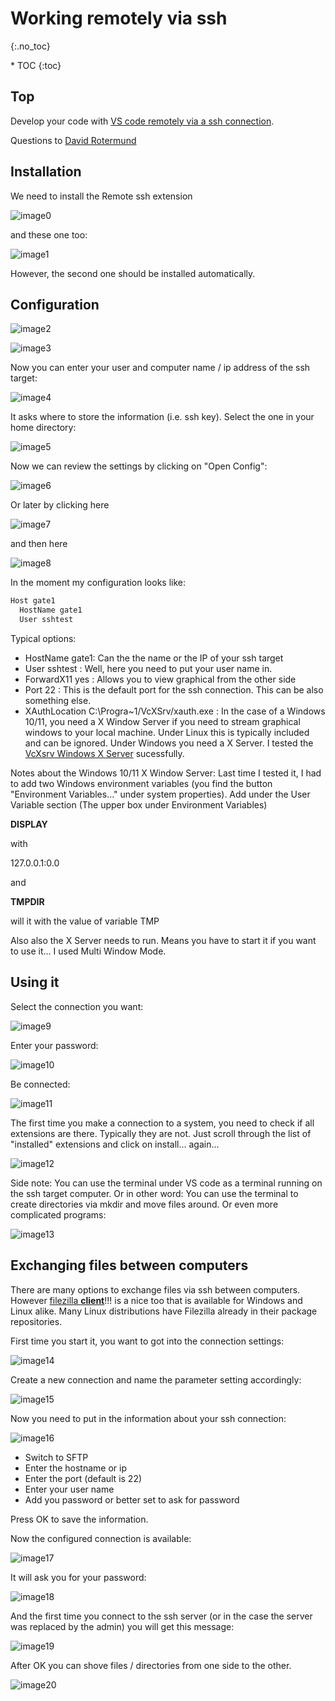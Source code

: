 # Working remotely via ssh
{:.no_toc}

<nav markdown="1" class="toc-class">
* TOC
{:toc}
</nav>

## Top

Develop your code with [VS code remotely via a ssh connection](https://code.visualstudio.com/docs/remote/ssh).

Questions to [David Rotermund](mailto:davrot@uni-bremen.de)

## Installation

We need to install the Remote ssh extension

![image0](image0.png)

and these one too:

![image1](image1.png)

However, the second one should be installed automatically. 

## Configuration

![image2](2022-04-01_17-17.png)

![image3](2022-04-01_17-22.png)

Now you can enter your user and computer name / ip address of the ssh target:

![image4](2022-04-01_17-24.png)

It asks where to store the information (i.e. ssh key). Select the one in your home directory: 

![image5](2022-04-01_17-25.png)

Now we can review the settings by clicking on "Open Config": 

![image6](2022-04-01_17-25_1.png)

Or later by clicking here

![image7](2022-04-01_17-28.png)

and then here

![image8](2022-04-01_17-29.png)

In the moment my configuration looks like:

```python
Host gate1
  HostName gate1
  User sshtest
```

Typical options:

* HostName gate1: Can the the name or the IP of your ssh target
* User sshtest : Well, here you need to put your user name in.
* ForwardX11 yes : Allows you to view graphical from the other side
* Port 22 : This is the default port for the ssh connection. This can be also something else.
* XAuthLocation C:\Progra~1/VcXSrv/xauth.exe : In the case of a Windows 10/11, you need a X Window Server if you need to stream graphical windows to your local machine. Under Linux this is typically included and can be ignored. Under Windows you need a X Server. I tested the [VcXsrv Windows X Server](https://sourceforge.net/projects/vcxsrv/) sucessfully. 

Notes about the Windows 10/11 X Window Server: Last time I tested it, I had to add two Windows environment variables (you find the button "Environment Variables..." under system properties). Add under the User Variable section (The upper box under Environment Variables)

**DISPLAY**

with

127.0.0.1:0.0

and 

**TMPDIR** 

will it with the value of variable TMP

Also also the X Server needs to run. Means you have to start it if you want to use it... I used Multi Window Mode.

## Using it

Select the connection you want:

![image9](2022-04-01_17-40.png)

Enter your password:

![image10](2022-04-01_17-41.png)

Be connected:

![image11](2022-04-01_17-43_0.png)

The first time you make a connection to a system, you need to check if all extensions are there. Typically they are not. Just scroll through the list of "installed" extensions and click on install... again...  

![image12](2022-04-01_17-45.png)

Side note: You can use the terminal under VS code as a terminal running on the ssh target computer. Or in other word: You can use the terminal to create directories via mkdir and move files around. Or even more complicated programs: 

![image13](2022-04-01_17-52_0.png)

## Exchanging files between computers

There are many options to exchange files via ssh between computers. However [filezilla **client**](https://filezilla-project.org/download.php?type=client)!!! is a nice too that is available for Windows and Linux alike. Many Linux distributions have Filezilla already in their package repositories. 

First time you start it, you want to got into the connection settings:

![image14](2022-04-01_18-09_0.png)

Create a new connection and name the parameter setting accordingly:

![image15](2022-04-01_18-11_0.png)

Now you need to put in the information about your ssh connection:

![image16](2022-04-01_18-13_0.png)

* Switch to SFTP
* Enter the hostname or ip
* Enter the port (default is 22)
* Enter your user name
* Add you password or better set to ask for password
 
Press OK to save the information.

Now the configured connection is available:

![image17](2022-04-01_18-16.png)

It will ask you for your password:

![image18](2022-04-01_18-17.png)

And the first time you connect to the ssh server (or in the case the server was replaced by the admin) you will get this message:

![image19](2022-04-01_18-17_1.png)

After OK you can shove files / directories from one side to the other.

![image20](2022-04-01_18-20_0.png)

